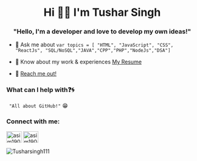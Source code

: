 <h1 align="center">Hi 👋🏻 I'm Tushar Singh</h1>
<h3 align="center"> "Hello, I'm a developer and love to develop my own ideas!"</h3>



- 💬 Ask me about ``` var topics = [ "HTML", "JavaScript", "CSS", "ReactJs", "SQL/NoSQL","JAVA","CPP","PHP","NodeJs","DSA"] ```

- 📄 Know about my work & experiences [My Resume]()
- 📧 [Reach me out!](mailto:tusharsingh11088@gmail.com)



### What can I help with:question::cyclone:
<code> "All about GitHub!"</code> :grin:


<h3 align="left">Connect with me:</h3>

<p align="left">
<a href="https://www.linkedin.com/in/tushar-singh11/" target="blank"><img align="center" src="https://raw.githubusercontent.com/rahuldkjain/github-profile-readme-generator/master/src/images/icons/Social/linked-in-alt.svg" alt="asim1909" height="30" width="40" /></a>
<a href="https://instagram.com/chaudhary.tusharr/" target="blank"><img align="center" src="https://raw.githubusercontent.com/rahuldkjain/github-profile-readme-generator/master/src/images/icons/Social/instagram.svg" alt="asim1909" height="30" width="40" /></a>
</p>

<p align="left"> <img src="https://komarev.com/ghpvc/?username=asim1909&label=Profile%20views&color=0e75b6&style=flat" alt="Tusharsingh111" /> </p>

